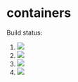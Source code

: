 # containers
Build status:
1. [![](https://github.com/GusAlbach/containers/workflows/tests-fibonacci/badge.svg)](https://github.com/GusAlbach/containers/actions?query=workflow%3Atests-fibonacci)
1. [![](https://github.com/GusAlbach/containers/workflows/tests-range/badge.svg)](https://github.com/GusAlbach/containers/actions?query=workflow%3Atests-range)
1. [![](https://github.com/GusAlbach/containers/workflows/tests-BST/badge.svg)](https://github.com/GusAlbach/containers/actions?query=workflow%3Atests-BST)
1. [![](https://github.com/GusAlbach/containers/workflows/tests-BinaryTree/badge.svg)](https://github.com/GusAlbach/containers/actions?query=workflow%3Atests-BinaryTree)
